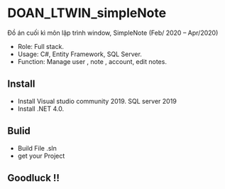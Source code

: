 # DOAN_LTWIN_simpleNote
Đồ án cuối kì môn lập trình window, SimpleNote
(Feb/ 2020 – Apr/2020)
- Role: Full stack. 
- Usage: C#, Entity Framework, SQL Server.
- Function: Manage user , note , account, edit notes.

## Install
- Install Visual studio community 2019. SQL server 2019
- Install .NET 4.0.
## Bulid 
- Build File .sln
- get your Project
## Goodluck !!
